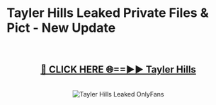 # Tayler Hills Leaked Private Files & Pict - New Update
<br>
<div align="center">
<h2><a href="https://mediafilles.blogspot.com/?title=Tayler_Hills" rel="nofollow">🔴 CLICK HERE 🌐==►► Tayler Hills</a></h2>
<br>
<a href="https://mediafilles.blogspot.com/?title=Tayler_Hills" rel="nofollow" data-target="animated-image.originalLink"><img src="https://i.ibb.co.com/WyWwxjT/player-gif2.gif" alt="Tayler Hills Leaked OnlyFans" style="max-width: 100%; display: inline-block;" data-target="animated-image.originalImage"></a>
</div>
<br>